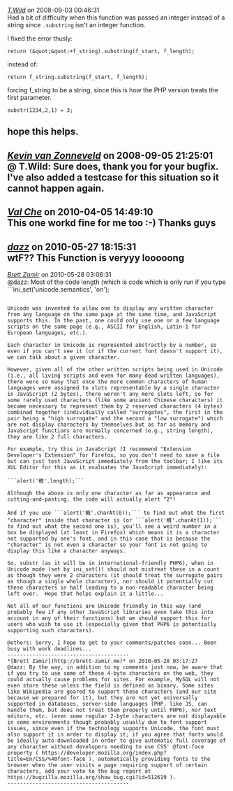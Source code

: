 *[T.Wild]()* on 2008-09-03 00:46:31  
Had a bit of difficulty when this function was passed an integer instead of a string since ```.substring``` isn't an integer function.

I fixed the error thusly:
```
return (&quot;&quot;+f_string).substring(f_start, f_length);
```
instead of:
```
return f_string.substring(f_start, f_length);
```
forcing f_string to be a string, since this is how the PHP version treats the first parameter.
```
substr(1234,2,1) = 3;
```

hope this helps.
---------------------------------------
*[Kevin van Zonneveld](http://kevin.vanzonneveld.net)* on 2008-09-05 21:25:01  
@ T.Wild: Sure does, thank you for your bugfix. I've also added a testcase for this situation so it cannot happen again.
---------------------------------------
*[Val Che](http://chupakabr.ru)* on 2010-04-05 14:49:10  
This one workd fine for me too :-) Thanks guys
---------------------------------------
*[dazz]()* on 2010-05-27 18:15:31  
wtF?? This Function is veryyy looooong
---------------------------------------
*[Brett Zamir](http://brett-zamir.me)* on 2010-05-28 03:06:31  
@dazz: Most of the code length (which is code which is only run if you type ```ini_set('unicode.semantics',  'on');
``` before running substr) is for those who need to support Unicode 100%. 

Unicode was invented to allow one to display any written character from any language on the same page at the same time, and JavaScript supports this. In the past, one could only use one or a few language scripts on the same page (e.g., ASCII for English, Latin-1 for European languages, etc.).

Each character in Unicode is represented abstractly by a number, so even if you can't see it (or if the current font doesn't support it), we can talk about a given character.

However, given all of the other written scripts being used in Unicode (i.e., all living scripts and even for many dead written languages), there were so many that once the more common characters of human languages were assigned to slots representable by a single character in JavaScript (2 bytes), there weren't any more slots left, so for some rarely used characters (like some ancient Chinese characters) it became necessary to represent them by 2 reserved characters (4 bytes) combined together (individually called "surrogates", the first in the pair being a "high surrogate" and the second a "low surrogate") which are not display characters by themselves but as far as memory and JavaScript functions are normally concerned (e.g., string length), they are like 2 full characters.

For example, try this in JavaScript (I recommend "Extension Developer's Extension" for Firefox, so you don't need to save a file but can just test JavaScript immediately from the toolbar; I like its XUL Editor for this as it evaluates the JavaScript immediately):

```alert('槪'.length);```

Although the above is only one character as far as appearance and cutting-and-pasting, the code will actually alert "2"!

And if you use ```alert('槪'.charAt(0));``` to find out what the first "character" inside that character is (or ```alert('槪'.charAt(1));``` to find out what the second one is), you'll see a weird number in a box be displayed (at least in Firefox) which means it is a character not supported by one's font, and in this case that is because the "character" is not even a character so your font is not going to display this like a character anyways.

So, substr (as it will be in international-friendly PHP6), when in Unicode mode (set by ini_set()) should not mistreat these in a count as though they were 2 characters (it should treat the surrogate pairs as though a single whole character), nor should it potentially cut these characters in half leading to a non-readable character being left over.  Hope that helps explain it a little... 

Not all of our functions are Unicode friendly in this way (and probably few if any other JavaScript libraries even take this into account in any of their functions) but we should support this for users who wish to use it (especially given that PHP6 is potentially supporting such characters).

@others: Sorry, I hope to get to your comments/patches soon... Been busy with work deadlines...
---------------------------------------
*[Brett Zamir](http://brett-zamir.me)* on 2010-05-28 03:17:27  
@dazz: By the way, in addition to my comments just now, be aware that if you try to use some of these 4-byte characters on the web, they could actually cause problems for sites. For example, MySQL will not even store these unless the field is defined as binary. Some sites like Wikipedia are geared to support these characters (and our site because we prepared for it), but they are not yet universally supported in databases, server-side languages (PHP, like JS, can handle them, but does not treat them properly until PHP6), nor text editors, etc. (even some regular 2-byte characters are not displayable in some environments though probably usually due to font support issues, since even if the technology supports Unicode, the font must also support it in order to display it; if you agree that fonts would be ideally auto-downloaded in order to give automatic full coverage of any character without developers needing to use CSS' @font-face property ( https://developer.mozilla.org/index.php?title=En/CSS/%40font-face ), automatically providing fonts to the browser when the user visits a page requiring support of certain characters, add your vote to the bug report at https://bugzilla.mozilla.org/show_bug.cgi?id=512619 ).
---------------------------------------
